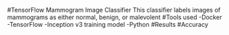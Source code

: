 #TensorFlow Mammogram Image Classifier
This classifier labels images of mammograms as either normal, benign, or malevolent
#Tools used
-Docker
-TensorFlow
-Inception v3 training model
-Python
#Results
#Accuracy
